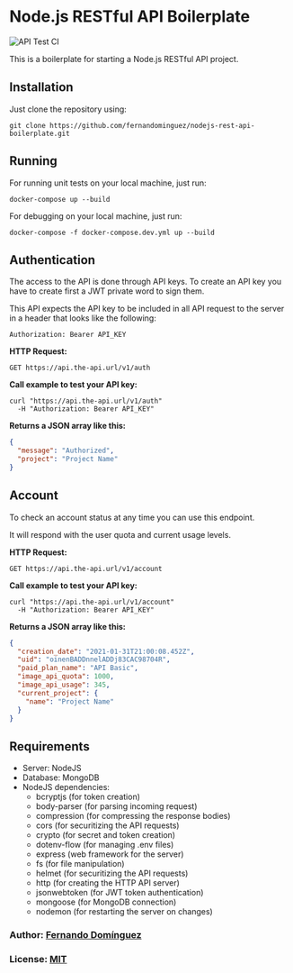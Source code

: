 # Node.js RESTful API Boilerplate

![API Test CI](https://github.com/fernandominguez/nodejs-rest-api-boilerplate/workflows/API%20Tests/badge.svg)

This is a boilerplate for starting a Node.js RESTful API project.

## Installation

Just clone the repository using:

```shell
git clone https://github.com/fernandominguez/nodejs-rest-api-boilerplate.git
```

## Running

For running unit tests on your local machine, just run:

```shell
docker-compose up --build
```

For debugging on your local machine, just run:

```shell
docker-compose -f docker-compose.dev.yml up --build
```

## Authentication

The access to the API is done through API keys. To create an API key you have to create first a JWT private word to sign them.

This API expects the API key to be included in all API request to the server in a header that looks like the following:

```shell
Authorization: Bearer API_KEY
```

**HTTP Request:**

```shell
GET https://api.the-api.url/v1/auth
```

**Call example to test your API key:**

```shell
curl "https://api.the-api.url/v1/auth"
  -H "Authorization: Bearer API_KEY"
```

**Returns a JSON array like this:**

```json
{
  "message": "Authorized",
  "project": "Project Name"
}
```

## Account

To check an account status at any time you can use this endpoint.

It will respond with the user quota and current usage levels.

**HTTP Request:**

```shell
GET https://api.the-api.url/v1/account
```

**Call example to test your API key:**

```shell
curl "https://api.the-api.url/v1/account"
  -H "Authorization: Bearer API_KEY"
```

**Returns a JSON array like this:**

```json
{
  "creation_date": "2021-01-31T21:00:08.452Z",
  "uid": "oinenBADDnnelADDj83CAC98704R",
  "paid_plan_name": "API Basic",
  "image_api_quota": 1000,
  "image_api_usage": 345,
  "current_project": {
    "name": "Project Name"
  }
}
```

## Requirements

- Server: NodeJS
- Database: MongoDB
- NodeJS dependencies:
  - bcryptjs (for token creation)
  - body-parser (for parsing incoming request)
  - compression (for compressing the response bodies)
  - cors (for securitizing the API requests)
  - crypto (for secret and token creation)
  - dotenv-flow (for managing .env files)
  - express (web framework for the server)
  - fs (for file manipulation)
  - helmet (for securitizing the API requests)
  - http (for creating the HTTP API server)
  - jsonwebtoken (for JWT token authentication)
  - mongoose (for MongoDB connection)
  - nodemon (for restarting the server on changes)

### Author: [Fernando Domínguez](https://fernandominguez.es)

### License: [MIT](https://github.com/fernandominguez/nodejs-rest-api-boilerplate#license)
